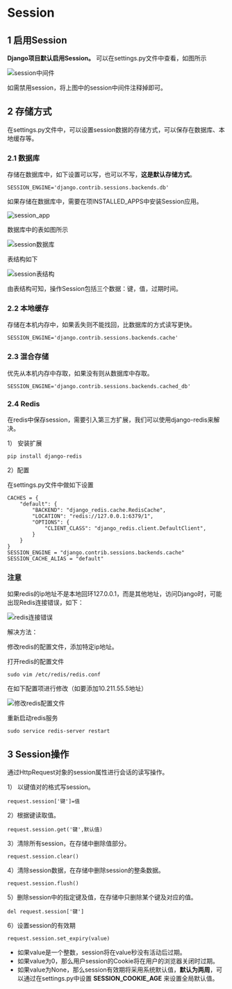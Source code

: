 # Session
## 1 启用Session
**Django项目默认启用Session。**
可以在settings.py文件中查看，如图所示

![session中间件](https://github.com/AH-Toby/picture/blob/master/DjangoPicture/4%E3%80%81request%26response/session_middleware.png)

如需禁用session，将上图中的session中间件注释掉即可。

## 2 存储方式
在settings.py文件中，可以设置session数据的存储方式，可以保存在数据库、本地缓存等。

### 2.1 数据库
存储在数据库中，如下设置可以写，也可以不写，**这是默认存储方式**。
```
SESSION_ENGINE='django.contrib.sessions.backends.db'
```
如果存储在数据库中，需要在项INSTALLED_APPS中安装Session应用。

![session_app](https://github.com/AH-Toby/picture/blob/master/DjangoPicture/4%E3%80%81request%26response/session_app.png)

数据库中的表如图所示

![session数据库](https://github.com/AH-Toby/picture/blob/master/DjangoPicture/4%E3%80%81request%26response/session_database.png)

表结构如下

![session表结构](https://github.com/AH-Toby/picture/blob/master/DjangoPicture/4%E3%80%81request%26response/session_table.png)

由表结构可知，操作Session包括三个数据：键，值，过期时间。

### 2.2 本地缓存
存储在本机内存中，如果丢失则不能找回，比数据库的方式读写更快。
```
SESSION_ENGINE='django.contrib.sessions.backends.cache'
```

### 2.3 混合存储
优先从本机内存中存取，如果没有则从数据库中存取。
```
SESSION_ENGINE='django.contrib.sessions.backends.cached_db'
```
### 2.4 Redis
在redis中保存session，需要引入第三方扩展，我们可以使用django-redis来解决。

1） 安装扩展
```
pip install django-redis
```
2）配置

在settings.py文件中做如下设置
```
CACHES = {
    "default": {
        "BACKEND": "django_redis.cache.RedisCache",
        "LOCATION": "redis://127.0.0.1:6379/1",
        "OPTIONS": {
            "CLIENT_CLASS": "django_redis.client.DefaultClient",
        }
    }
}
SESSION_ENGINE = "django.contrib.sessions.backends.cache"
SESSION_CACHE_ALIAS = "default"
```
### 注意
如果redis的ip地址不是本地回环127.0.0.1，而是其他地址，访问Django时，可能出现Redis连接错误，如下：

![redis连接错误](https://github.com/AH-Toby/picture/blob/master/DjangoPicture/4%E3%80%81request%26response/redis_connect_error.png)

解决方法：

修改redis的配置文件，添加特定ip地址。

打开redis的配置文件
```
sudo vim /etc/redis/redis.conf
```
在如下配置项进行修改（如要添加10.211.55.5地址）

![修改redis配置文件](https://github.com/AH-Toby/picture/blob/master/DjangoPicture/4%E3%80%81request%26response/modify_redis_config.png)

重新启动redis服务
```
sudo service redis-server restart
```

## 3 Session操作
通过HttpRequest对象的session属性进行会话的读写操作。

1） 以键值对的格式写session。
```
request.session['键']=值
```
2）根据键读取值。
```
request.session.get('键',默认值)
```
3）清除所有session，在存储中删除值部分。
```
request.session.clear()
```
4）清除session数据，在存储中删除session的整条数据。
```
request.session.flush()
```
5）删除session中的指定键及值，在存储中只删除某个键及对应的值。
```
del request.session['键']
```
6）设置session的有效期
```
request.session.set_expiry(value)
```
- 如果value是一个整数，session将在value秒没有活动后过期。
- 如果value为0，那么用户session的Cookie将在用户的浏览器关闭时过期。
- 如果value为None，那么session有效期将采用系统默认值，**默认为两周**，可以通过在settings.py中设置 **SESSION_COOKIE_AGE** 来设置全局默认值。
